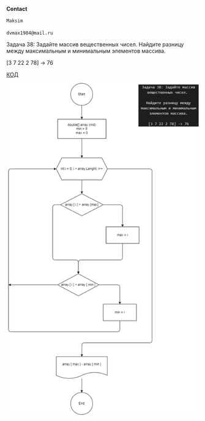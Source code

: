 **Contact**
    
    Maksim 

    dvmax1984@mail.ru

Задача 38: Задайте массив вещественных чисел. Найдите разницу между максимальным и минимальным элементов массива.

[3 7 22 2 78] -> 76

[КОД](/Csharp25022023/Homework/Homework_05/Ex038/Program.cs)

![Блок схема](diagramma.drawio.png)
